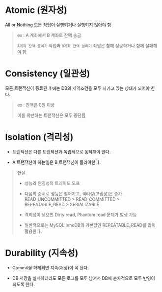 # Atomic (원자성)

All or Nothing 모든 작업이 실행되거나 실행되지 않아야 함

> ex : A 계좌에서 B 계좌로 잔액 송금
> 
> `A계좌 잔액 줄이기` 작업과 `B계좌 잔액 늘리기` 작업은 함께 성공하거나 함께 실패해야 함

# Consistency (일관성)

모든 트랜잭션이 종료된 후에는 DB의 제약조건을 모두 지키고 있는 상태가 되어야 한다.

> ex : 잔액은 0원 이상
> 
> 이를 위반하는 트랜잭션은 모두 중단됨

# Isolation (격리성)

- 트랜잭션은 다른 트랜잭션과 독립적으로 동작해야 한다.

- A 트랜잭션이 하는일은 B 트랜잭션이 몰라야한다.

> 현실
> 
> - 성능과 안정성의 트레이드 오프
> 
> - 다음의 순서로 성능은 떨어지고, 격리성(고립성)은 증가
> 	  READ_UNCOMMITTED > READ_COMMITTED > REPEATABLE_READ > SERIALIZABLE
> 	  
> - 격리성이 낮으면 Dirty read, Phantom read 문제가 발생 가능
> 
> - 일반적으로는 MySQL InnoDB의 기본값인 REPEATABLE_READ를 많이 활용한다.

# Durability (지속성)

- Commit을 하게되면 지속(저장)이 꼭 된다.

- DB 저장을 실패하더라도 모든 로그를 모두 남겨서 DB에 순차적으로 모두 반영이 되도록 한다.